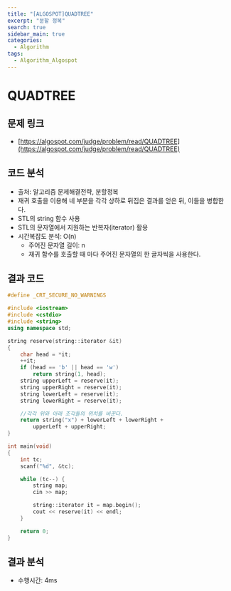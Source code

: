 ```yaml
---
title: "[ALGOSPOT]QUADTREE"
excerpt: "분할 정복"
search: true
sidebar_main: true
categories:
  - Algorithm
tags:
  - Algorithm_Algospot
---
```


# QUADTREE

## 문제 링크
- [https://algospot.com/judge/problem/read/QUADTREE](https://algospot.com/judge/problem/read/QUADTREE)

## 코드 분석
- 출처: 알고리즘 문제해결전략, 분할정복
- 재귀 호출을 이용해 네 부분을 각각 상하로 뒤집은 결과를 얻은 뒤, 이들을 병합한다.
- STL의 string 함수 사용
- STL의 문자열에서 지원하는 반복자(iterator) 활용
- 시간복잡도 분석: O(n)
  - 주어진 문자열 길이: n
  - 재귀 함수를 호출할 때 마다 주어진 문자열의 한 글자씩을 사용한다.

## 결과 코드

```cpp
#define _CRT_SECURE_NO_WARNINGS

#include <iostream>
#include <cstdio>
#include <string>
using namespace std;

string reserve(string::iterator &it)
{
	char head = *it;
	++it;
	if (head == 'b' || head == 'w')
		return string(1, head);
	string upperLeft = reserve(it);
	string upperRight = reserve(it);
	string lowerLeft = reserve(it);
	string lowerRight = reserve(it);

	//각각 위와 아래 조각들의 위치를 바꾼다.
	return string("x") + lowerLeft + lowerRight +
		upperLeft + upperRight;
}

int main(void)
{
	int tc;
	scanf("%d", &tc);

	while (tc--) {
		string map;
		cin >> map;

		string::iterator it = map.begin();
		cout << reserve(it) << endl;
	}

	return 0;
}
```

## 결과 분석
- 수행시간: 4ms
